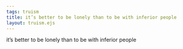 ```yaml
---
tags: truism
title: it’s better to be lonely than to be with inferior people
layout: truism.ejs
---
```


it’s better to be lonely than to be with inferior people